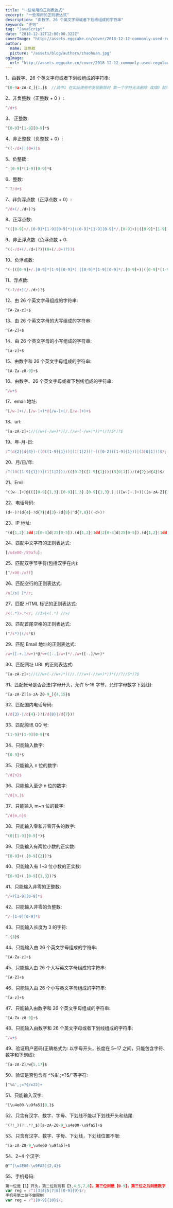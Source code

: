 ```yaml
---
title: "一些常用的正则表达式"
excerpt: "一些常用的正则表达式"
description: "由数字、26 个英文字母或者下划线组成的字符串"
keyword: "正则"
tag: "JavaScript"
date: "2018-12-12T12:00:00.322Z"
coverImage: "http://assets.eggcake.cn/cover/2018-12-12-commonly-used-regular-expressionsm.jpg"
author:
  name: 淡烘糕
  picture: "/assets/blog/authors/zhaohuan.jpg"
ogImage:
  url: "http://assets.eggcake.cn/cover/2018-12-12-commonly-used-regular-expressionsm.jpg"
---
```


1、由数字、26 个英文字母或者下划线组成的字符串:

```js
^[0-9a-zA-Z_]{1,}$  //其中1 在实际使用中发现删除时 第一个字符无法删除 改成0 就可以删除了
```

2、非负整数（正整数 + 0 ）:

```js
^/d+$
```

3、 正整数:

```js
^[0-9]*[1-9][0-9]*$
```

4、非正整数（负整数 + 0）:

```js
^((-/d+)|(0+))$
```

5、负整数 :

```js
^-[0-9]*[1-9][0-9]*$
```

6、整数:

```js
^-?/d+$
```

7、非负浮点数（正浮点数 + 0）:

```js
^/d+(/./d+)?$
```

8、正浮点数:

```js
^(([0-9]+/.[0-9]*[1-9][0-9]*)|([0-9]*[1-9][0-9]*/.[0-9]+)|([0-9]*[1-9][0-9]*))$
```

9、非正浮点数（负浮点数 + 0:

```js
^((-/d+(/./d+)?)|(0+(/.0+)?))$
```

10、负浮点数:

```js
^(-(([0-9]+/.[0-9]*[1-9][0-9]*)|([0-9]*[1-9][0-9]*/.[0-9]+)|([0-9]*[1-9][0-9]*)))$
```

11、浮点数:

```js
^(-?/d+)(/./d+)?$
```

12、由 26 个英文字母组成的字符串:

```js
^[A-Za-z]+$
```

13、由 26 个英文字母的大写组成的字符串:

```js
^[A-Z]+$
```

14、由 26 个英文字母的小写组成的字符串:

```js
^[a-z]+$
```

15、由数字和 26 个英文字母组成的字符串:

```js
^[A-Za-z0-9]+$
```

16、由数字、26 个英文字母或者下划线组成的字符串:

```js
^/w+$
```

17、email 地址:

```js
^[/w-]+(/.[/w-]+)*@[/w-]+(/.[/w-]+)+$
```

18、url:

```js
^[a-zA-z]+://(/w+(-/w+)*)(/.(/w+(-/w+)*))*(/?/S*)?$
```

19、年-月-日:

```js
/^(d{2}|d{4})-((0([1-9]{1}))|(1[1|2]))-(([0-2]([1-9]{1}))|(3[0|1]))$/;
```

20、月/日/年:

```js
/^((0([1-9]{1}))|(1[1|2]))/(([0-2]([1-9]{1}))|(3[0|1]))/(d{2}|d{4})$/
```

21、Emil:

```js
^([w-.]+)@(([[0-9]{1,3}.[0-9]{1,3}.[0-9]{1,3}.)|(([w-]+.)+))([a-zA-Z]{2,4}|[0-9]{1,3})(]?)$
```

22、电话号码:

```js
(d+-)?(d{4}-?d{7}|d{3}-?d{8}|^d{7,8})(-d+)?
```

23、IP 地址:

```js
^(d{1,2}|1dd|2[0-4]d|25[0-5]).(d{1,2}|1dd|2[0-4]d|25[0-5]).(d{1,2}|1dd|2[0-4]d|25[0-5]).(d{1,2}|1dd|2[0-4]d|25[0-5])$
```

24、匹配中文字符的正则表达式:

```js
[/u4e00-/59afu];
```

25、匹配双字节字符(包括汉字在内):

```js
[^/x00-/xff]
```

26、匹配空行的正则表达式:

```js
/n[/s| ]*/r;
```

27、匹配 HTML 标记的正则表达式:

```js
/<(.*)>.*</; //1>|<(.*) //>/
```

28、匹配首尾空格的正则表达式:

```js
(^/s*)|(/s*$)
```

29、匹配 Email 地址的正则表达式:

```js
/w+([-+.]/w+)*@/w+([-.]/w+)*/./w+([-.]/w+)*
```

30、匹配网址 URL 的正则表达式:

```js
^[a-zA-z]+://(//w+(-//w+)*)(//.(//w+(-//w+)*))*(//?//S*)?$
```

31、匹配帐号是否合法(字母开头，允许 5-16 字节，允许字母数字下划线):

```js
^[a-zA-Z][a-zA-Z0-9_]{4,15}$
```

32、匹配国内电话号码:

```js
(/d{3}-|/d{4}-)?(/d{8}|/d{7})?
```

33、匹配腾讯 QQ 号:

```js
^[1-9]*[1-9][0-9]*$
```

34、只能输入数字:

```js
^[0-9]*$
```

35、只能输入 n 位的数字:

```js
^/d{n}$
```

36、只能输入至少 n 位的数字:

```js
^/d{n,}$
```

37、只能输入 m~n 位的数字:

```js
^/d{m,n}$
```

38、只能输入零和非零开头的数字:

```js
^(0|[1-9][0-9]*)$
```

39、只能输入有两位小数的正实数:

```js
^[0-9]+(.[0-9]{2})?$
```

40、只能输入有 1~3 位小数的正实数:

```js
^[0-9]+(.[0-9]{1,3})?$
```

41、只能输入非零的正整数:

```js
^/+?[1-9][0-9]*$
```

42、只能输入非零的负整数:

```js
^/-[1-9][0-9]*$
```

43、只能输入长度为 3 的字符:

```js
^.{3}$
```

44、只能输入由 26 个英文字母组成的字符串:

```js
^[A-Za-z]+$
```

45、只能输入由 26 个大写英文字母组成的字符串:

```js
^[A-Z]+$
```

46、只能输入由 26 个小写英文字母组成的字符串:

```js
^[a-z]+$
```

47、只能输入由数字和 26 个英文字母组成的字符串:

```js
^[A-Za-z0-9]+$
```

48、只能输入由数字和 26 个英文字母或者下划线组成的字符串:

```js
^/w+$
```

49、验证用户密码(正确格式为: 以字母开头，长度在 5~17 之间，只能包含字符、数字和下划线):

```js
^[a-zA-Z]/w{5,17}$
```

50、验证是否包含有 ^%&',;=?\$/"等字符:

```js
[^%&',;=?$/x22]+
```

51、只能输入汉字:

```js
^[\u4e00-\u9fa5]{0,}$
```

52、只含有汉字、数字、字母、下划线不能以下划线开头和结尾:

```js
^(?!_)(?!.*?_$)[a-zA-Z0-9_\u4e00-\u9fa5]+$
```

53、只含有汉字、数字、字母、下划线，下划线位置不限:

```js
^[a-zA-Z0-9_\u4e00-\u9fa5]+$
```

54、2~4 个汉字:

```js
@"^[\u4E00-\u9FA5]{2,4}$
```

55、手机号码:

```js
第一位是【1】开头，第二位则则有【3,4,5,7,8】，第三位则是【0-9】，第三位之后则是数字【0-9】
var reg = /^1[3|4|5|7|8][0-9]{9}$/;
手机号第二位不做限制
var reg = /^1[0-9]{10}$/;
```
